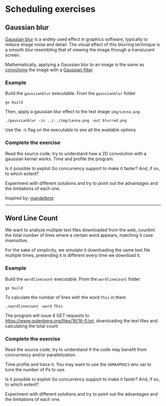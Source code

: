 # Scheduling exercises

## Gaussian blur

[Gaussian blur](https://en.wikipedia.org/wiki/Gaussian_blur) is a widely used effect in graphics software, typically to reduce image noise and detail. The visual effect of this blurring technique is a smooth blur resembling that of viewing the image through a translucent screen.

Mathematically, applying a Gaussian blur to an image is the same as [convolving](https://www.programming-techniques.com/2013/02/calculating-convolution-of-image-with-c_2.html) the image with a [Gaussian filter](https://www.geeksforgeeks.org/gaussian-filter-generation-c/)

### Example

Build the `gaussianblur` executable. From the `gaussianblur` folder

`go build`

Then, apply a gaussian blur effect to the test image `img/Lenna.png`

`./gaussianblur -in ../../img/Lenna.png -out blurred.png`

Use the `-h` flag on the executable to see all the available options

### Complete the exercise

Read the source code, try to understand how a 2D convolution with a gaussian kernel works.
Time and profile the program.

Is it possible to exploit Go concurrency support to make it faster? And, if so, to which extent?

Experiment with different solutions and try to point out the advantages and the limitations of each one.

Inspired by: [mandelbrot](https://github.com/campoy/mandelbrot)

---

## Word Line Count

We want to analyze multiple text files downloaded from the web, countint the total number of lines where a certain word appears, matching it case insensitive.

For the sake of simplicity, we simulate it downloading the same text file multiple times, pretending it is different every time we download it.

### Example

Build the `wordlinecount` executable. From the `wordlinecount` folder

`go build`

To calculate the number of lines with the word `This` in them

`./wordlinecount -word This`

The program will issue 8 GET requests to https://www.gutenberg.org/files/16/16-0.txt, downloading the text files and calculating the total count

### Complete the exercise

Read the source code, try to understand if the code may benefit from concurrency and/or parallelization.

Time profile and trace it. You may want to use the `GOMAXPROCS` env var to tune the number of Ps to use.

Is it possible to exploit Go concurrency support to make it faster? And, if so, to which extent?

Experiment with different solutions and try to point out the advantages and the limitations of each one.

